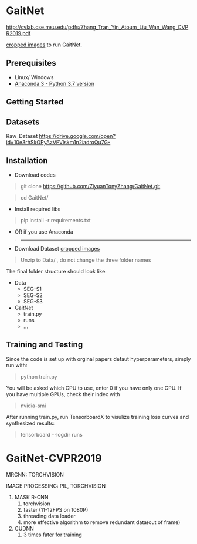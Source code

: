 # GaitNet

http://cvlab.cse.msu.edu/pdfs/Zhang_Tran_Yin_Atoum_Liu_Wan_Wang_CVPR2019.pdf

[cropped images](https://drive.google.com/open?id=1nYhhToxjdRp4XFyOIynqVzVxKOcS2FYo) to run GaitNet.

## Prerequisites

- Linux/ Windows
- [Anaconda 3 - Python 3.7 version](https://www.anaconda.com/distribution/#download-section)

## Getting Started

## Datasets

Raw_Dataset
https://drive.google.com/open?id=10e3rhSkOPyAzVFVlskm1n2iadroQu7G-


## Installation
- Download codes
> git clone https://github.com/ZiyuanTonyZhang/GaitNet.git

> cd GaitNet/

- Install required libs
> pip install -r requirements.txt

- OR if you use Anaconda
> ------

- Download Dataset
[cropped images](https://drive.google.com/open?id=1nYhhToxjdRp4XFyOIynqVzVxKOcS2FYo)
> Unzip to Data/ , do not change the three folder names

The final folder structure should look like:
- Data
  - SEG-S1
  - SEG-S2
  - SEG-S3
- GaitNet
  - train.py
  - runs
  - ...


## Training and Testing

Since the code is set up with orginal papers defaut hyperparameters, simply run with:

> python train.py

You will be asked which GPU to use, enter 0 if you have only one GPU. If you have multiple GPUs, check their index with

> nvidia-smi

After running train.py, run TensorboardX to visulize training loss curves and synthesized results:

> tensorboard --logdir runs


# GaitNet-CVPR2019

MRCNN: TORCHVISION

IMAGE PROCESSING: PIL, TORCHVISION


1. MASK R-CNN
    1. torchvision
    2. faster (11-12FPS on 1080P)
    3. threading data loader
    4. more effective algorithm to remove redundant data(out of frame)
2. CUDNN
    1. 3 times fater for training

